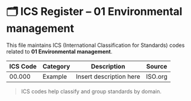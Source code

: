 # 🗂 ICS Register – 01 Environmental management

This file maintains ICS (International Classification for Standards) codes related to **01 Environmental management**.

| ICS Code | Category | Description | Source |
|----------|----------|-------------|--------|
| 00.000   | Example  | Insert description here | ISO.org |

> ICS codes help classify and group standards by domain.
